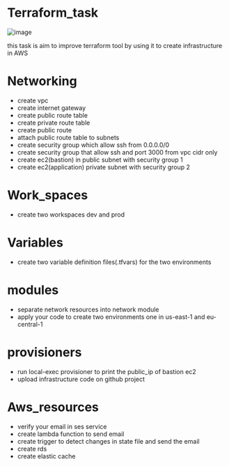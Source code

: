 # Terraform_task
![image](https://user-images.githubusercontent.com/93028894/179547906-e186536e-3888-49da-922d-85f7eb1a382d.png)

this task is aim to improve terraform tool by using it to create infrastructure in AWS  


# Networking
- create vpc
- create internet gateway
- create public route table
- create private route table
- create public route
- attach public route table to subnets 
- create security group which allow ssh from 0.0.0.0/0
- create security group that allow ssh and port 3000 from vpc cidr only
- create ec2(bastion) in public subnet with security group 1
- create ec2(application) private subnet with security group 2
# Work_spaces 
- create two workspaces dev and prod

# Variables
- create two variable definition files(.tfvars) for the two environments
# modules
- separate network resources into network module
- apply your code to create two environments one in us-east-1 and eu-central-1
# provisioners
- run local-exec provisioner to print the public_ip of bastion ec2
- upload infrastructure code on github project
# Aws_resources
- verify your email in ses service
- create lambda function to send email
- create trigger to detect changes in state file and send the email
- create rds
- create elastic cache
